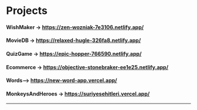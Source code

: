 # Projects

#### WishMaker -> https://zen-wozniak-7e3106.netlify.app/

#### MovieDB -> https://relaxed-hugle-326fa8.netlify.app/

#### QuizGame -> https://epic-hopper-766590.netlify.app/

#### Ecommerce -> https://objective-stonebraker-ee1e25.netlify.app/

#### Words--> https://new-word-app.vercel.app/

#### MonkeysAndHeroes -> https://suriyesehitleri.vercel.app/

<hr/>


